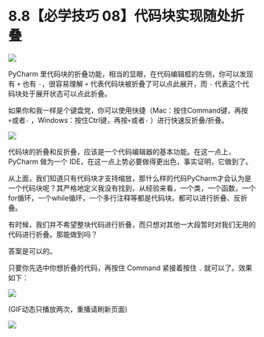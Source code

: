 # 8.8【必学技巧 08】代码块实现随处折叠

![](http://image.iswbm.com/20200804124133.png)

PyCharm 里代码块的折叠功能，相当的显眼，在代码编辑框的左侧，你可以发现有 `+` 也有 `-`，很容易理解 `+` 代表代码块被折叠了可以点此展开，而 `-` 代表这个代码块处于展开状态可以点此折叠。

如果你和我一样是个键盘党，你可以使用快捷（Mac：按住Command键，再按`+`或者`-` ，Windows：按住Ctrl键，再按`+`或者`-` ）进行快速反折叠/折叠。

![](http://image.python-online.cn/20190629183430.png)

代码块的折叠和反折叠，应该是一个代码编辑器的基本功能。在这一点上， PyCharm 做为一个 IDE，在这一点上势必要做得更出色，事实证明，它做到了。

从上面，我们知道只有代码块才支持缩放，那什么样的代码PyCharm才会认为是一个代码块呢？其严格地定义我没有找到，从经验来看，一个类，一个函数，一个for循环，一个while循环，一个多行注释等都是代码块。都可以进行折叠、反折叠。

有时候，我们并不希望整块代码进行折叠，而只想对其他一大段暂时对我们无用的代码进行折叠。那能做到吗？

答案是可以的。

只要你先选中你想折叠的代码，再按住 Command 紧接着按住 `.` 就可以了。效果如下：

![](https://i.loli.net/2019/06/29/5d17589c1603755790.gif)

(GIF动态只播放两次，重播请刷新页面)

![](http://image.iswbm.com/20200607174235.png)